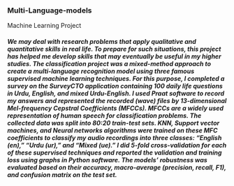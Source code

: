 ### Multi-Language-models
Machine Learning Project

##### We may deal with research problems that apply qualitative and quantitative skills in real life. To prepare for such situations, this project has helped me develop skills that may eventually be useful in my higher studies. The classification project was a mixed-method approach to create a multi-language recognition model using three famous supervised machine learning techniques. For this purpose, I completed a survey on the SurveyCTO application containing 100 daily life questions in Urdu, English, and mixed Urdu-English. I used Praat software to record my answers and represented the recorded (wave) files by 13-dimensional Mel-frequency Cepstral Coefficients (MFCCs). MFCCs are a widely used representation of human speech for classification problems. The collected data was split into 80:20 train-test sets. KNN, Support vector machines, and Neural networks algorithms were trained on these MFC coefficients to classify my audio recordings into three classes: “English (en),” “Urdu (ur),” and “Mixed (ue).”  I did 5-fold cross-validation for each of these supervised techniques and reported the validation and training loss using graphs in Python software. The models’ robustness was evaluated based on their accuracy, macro-average (precision, recall, F1), and confusion matrix on the test set. 
